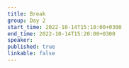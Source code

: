 ```yaml
---
title: Break
group: Day 2
start_time: 2022-10-14T15:10:00+0300
end_time: 2022-10-14T15:20:00+0300
speaker:
published: true
linkable: false
---
```

